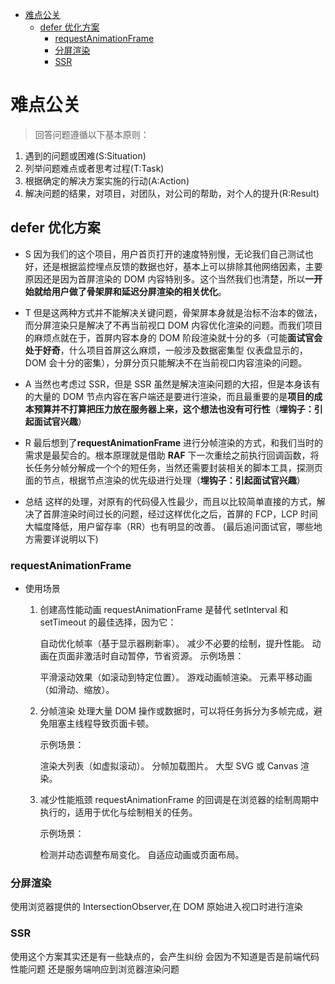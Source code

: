 - [难点公关](#难点公关)
  - [defer 优化方案](#defer-优化方案)
    - [requestAnimationFrame](#requestanimationframe)
    - [分屏渲染](#分屏渲染)
    - [SSR](#ssr)

# 难点公关

> 回答问题遵循以下基本原则：

1. 遇到的问题或困难(S:Situation)
2. 列举问题难点或者思考过程(T:Task)
3. 根据确定的解决方案实施的行动(A:Action)
4. 解决问题的结果，对项目，对团队，对公司的帮助，对个人的提升(R:Result)

## defer 优化方案

- S
  因为我们的这个项目，用户首页打开的速度特别慢，无论我们自己测试也好，还是根据监控埋点反馈的数据也好，基本上可以排除其他网络因素，主要原因还是因为首屏渲染的 DOM 内容特别多。这个当然我们也清楚，所以**一开始就给用户做了骨架屏和延迟分屏渲染的相关优化**。

- T
  但是这两种方式并不能解决关键问题，骨架屏本身就是治标不治本的做法，而分屏渲染只是解决了不再当前视口 DOM 内容优化渲染的问题。而我们项目的麻烦点就在于，首屏内容本身的 DOM 阶段渲染就十分的多（可能**面试官会处于好奇**，什么项目首屏这么麻烦，一般涉及数据密集型 仪表盘显示的，DOM 会十分的密集），分屏分页只能解决不在当前视口内容渲染的问题。

- A
  当然也考虑过 SSR，但是 SSR 虽然是解决渲染问题的大招，但是本身该有的大量的 DOM 节点内容在客户端还是要进行渲染，而且最重要的是**项目的成本预算并不打算把压力放在服务器上来，这个想法也没有可行性**（**埋钩子：引起面试官兴趣**）

- R
  最后想到了**requestAnimationFrame** 进行分帧渲染的方式，和我们当时的需求是最契合的。根本原理就是借助 **RAF** 下一次重绘之前执行回调函数，将长任务分帧分解成一个个的短任务，当然还需要封装相关的脚本工具，探测页面的节点，根据节点渲染的优先级进行处理（**埋钩子：引起面试官兴趣**）

- 总结
  这样的处理，对原有的代码侵入性最少，而且以比较简单直接的方式，解决了首屏渲染时间过长的问题，经过这样优化之后，首屏的 FCP，LCP 时间大幅度降低，用户留存率（RR）也有明显的改善。
  (最后追问面试官，哪些地方需要详说明以下)

### requestAnimationFrame

- 使用场景

  1. 创建高性能动画
     requestAnimationFrame 是替代 setInterval 和 setTimeout 的最佳选择，因为它：

     自动优化帧率（基于显示器刷新率）。
     减少不必要的绘制，提升性能。
     动画在页面非激活时自动暂停，节省资源。
     示例场景：

     平滑滚动效果（如滚动到特定位置）。
     游戏动画帧渲染。
     元素平移动画（如滑动、缩放）。

  2. 分帧渲染
     处理大量 DOM 操作或数据时，可以将任务拆分为多帧完成，避免阻塞主线程导致页面卡顿。

     示例场景：

     渲染大列表（如虚拟滚动）。
     分帧加载图片。
     大型 SVG 或 Canvas 渲染。

  3. 减少性能瓶颈
     requestAnimationFrame 的回调是在浏览器的绘制周期中执行的，适用于优化与绘制相关的任务。

     示例场景：

     检测并动态调整布局变化。
     自适应动画或页面布局。

### 分屏渲染

使用浏览器提供的 IntersectionObserver,在 DOM 原始进入视口时进行渲染

### SSR

使用这个方案其实还是有一些缺点的，会产生纠纷 会因为不知道是否是前端代码性能问题 还是服务端响应到浏览器渲染问题
